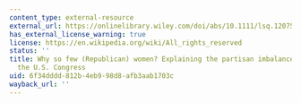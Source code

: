 ```yaml
---
content_type: external-resource
external_url: https://onlinelibrary.wiley.com/doi/abs/10.1111/lsq.12075
has_external_license_warning: true
license: https://en.wikipedia.org/wiki/All_rights_reserved
status: ''
title: Why so few (Republican) women? Explaining the partisan imbalance of women in
  the U.S. Congress
uid: 6f34dddd-812b-4eb9-98d8-afb3aab1703c
wayback_url: ''
---
```

